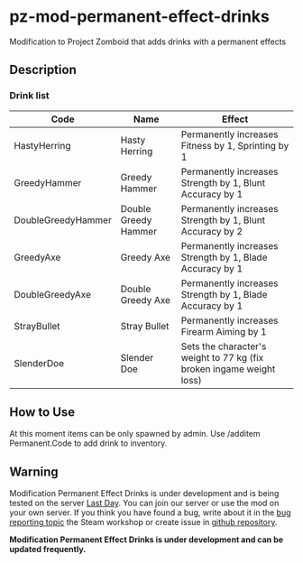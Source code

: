 # pz-mod-permanent-effect-drinks
Modification to Project Zomboid that adds drinks with a permanent effects

## Description

### Drink list

Code               | Name                 | Effect
------------------ | -------------------- | -------------
HastyHerring       | Hasty Herring        | Permanently increases Fitness by 1, Sprinting by 1
GreedyHammer       | Greedy Hammer        | Permanently increases Strength by 1, Blunt Accuracy by 1
DoubleGreedyHammer | Double Greedy Hammer | Permanently increases Strength by 1, Blunt Accuracy by 2
GreedyAxe          | Greedy Axe           | Permanently increases Strength by 1, Blade Accuracy by 1
DoubleGreedyAxe    | Double Greedy Axe    | Permanently increases Strength by 1, Blade Accuracy by 1
StrayBullet        | Stray Bullet         | Permanently increases Firearm Aiming by 1
SlenderDoe         | Slender Doe          | Sets the character's weight to 77 kg (fix broken ingame weight loss)

## How to Use
At this moment items can be only spawned by admin. Use /additem Permanent.Code to add drink to inventory.

## Warning
Modification Permanent Effect Drinks is under development and is being tested on the server [Last Day](https://last-day.wargm.ru). You can join our server or use the mod on your own server.
If you think you have found a bug, write about it in the [bug reporting topic](https://steamcommunity.com/workshop/filedetails/discussion/*/*/)
the Steam workshop or create issue in [github repository](https://github.com/game-servers/pz-mod-permanent-effects-drinks).

**Modification Permanent Effect Drinks is under development and can be updated frequently.**
